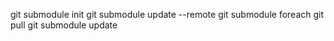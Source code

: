 git submodule init
git submodule update --remote
git submodule foreach git pull 
git submodule update
